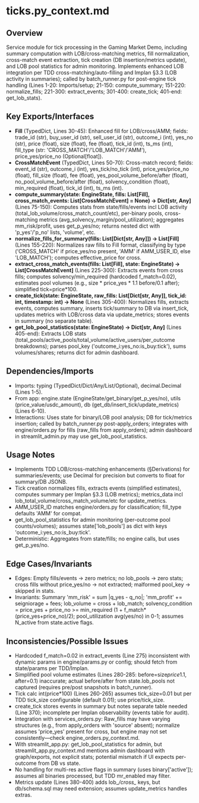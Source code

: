 # ticks.py_context.md

## Overview
Service module for tick processing in the Gaming Market Demo, including summary computation with LOB/cross-matching metrics, fill normalization, cross-match event extraction, tick creation (DB insertion/metrics update), and LOB pool statistics for admin monitoring. Implements enhanced LOB integration per TDD cross-matching/auto-filling and Implan §3.3 (LOB activity in summaries); called by batch_runner.py for post-engine tick handling (Lines 1-20: Imports/setup; 21-150: compute_summary; 151-220: normalize_fills; 221-300: extract_events; 301-400: create_tick; 401-end: get_lob_stats).

## Key Exports/Interfaces
- **Fill** (TypedDict, Lines 30-45): Enhanced fill for LOB/cross/AMM; fields: trade_id (str), buy_user_id (str), sell_user_id (str), outcome_i (int), yes_no (str), price (float), size (float), fee (float), tick_id (int), ts_ms (int), fill_type (str: 'CROSS_MATCH'/'LOB_MATCH'/'AMM'), price_yes/price_no (Optional[float]).
- **CrossMatchEvent** (TypedDict, Lines 50-70): Cross-match record; fields: event_id (str), outcome_i (int), yes_tick/no_tick (int), price_yes/price_no (float), fill_size (float), fee (float), yes_pool_volume_before/after (float), no_pool_volume_before/after (float), solvency_condition (float), min_required (float), tick_id (int), ts_ms (int).
- **compute_summary(state: EngineState, fills: List[Fill], cross_match_events: List[CrossMatchEvent] = None) -> Dict[str, Any]** (Lines 75-150): Computes stats from state/fills/events incl LOB activity (total_lob_volume/cross_match_count/etc), per-binary pools, cross-matching metrics (avg_solvency_margin/pool_utilization); aggregates mm_risk/profit, uses get_p_yes/no; returns nested dict with 'p_yes'/'p_no' lists, 'volume', etc.
- **normalize_fills_for_summary(fills: List[Dict[str, Any]]) -> List[Fill]** (Lines 155-220): Normalizes raw fills to Fill format, classifying by type ('CROSS_MATCH' if price_yes/no present, 'AMM' if AMM_USER_ID, else 'LOB_MATCH'); computes effective_price for cross.
- **extract_cross_match_events(fills: List[Fill], state: EngineState) -> List[CrossMatchEvent]** (Lines 225-300): Extracts events from cross fills; computes solvency/min_required (hardcoded f_match=0.02), estimates pool volumes (e.g., size * price_yes * 1.1 before/0.1 after); simplified tick=price*100.
- **create_tick(state: EngineState, raw_fills: List[Dict[str, Any]], tick_id: int, timestamp: int) -> None** (Lines 305-400): Normalizes fills, extracts events, computes summary, inserts tick/summary to DB via insert_tick, updates metrics with LOB/cross data via update_metrics; stores events in summary (no separate table).
- **get_lob_pool_statistics(state: EngineState) -> Dict[str, Any]** (Lines 405-end): Extracts LOB stats (total_pools/active_pools/total_volume/active_users/per_outcome breakdowns); parses pool_key ('outcome_i:yes_no:is_buy:tick'), sums volumes/shares; returns dict for admin dashboard.

## Dependencies/Imports
- Imports: typing (TypedDict/Dict/Any/List/Optional), decimal.Decimal (Lines 1-5).
- From app: engine.state (EngineState/get_binary/get_p_yes/no), utils (price_value/usdc_amount), db (get_db/insert_tick/update_metrics) (Lines 6-10).
- Interactions: Uses state for binary/LOB pool analysis; DB for tick/metrics insertion; called by batch_runner.py post-apply_orders; integrates with engine/orders.py for fills (raw_fills from apply_orders); admin dashboard in streamlit_admin.py may use get_lob_pool_statistics.

## Usage Notes
- Implements TDD LOB/cross-matching enhancements (§Derivations) for summaries/events; use Decimal for precision but converts to float for summary/DB JSONB.
- Tick creation normalizes fills, extracts events (simplified estimates), computes summary per Implan §3.3 (LOB metrics); metrics_data incl lob_total_volume/cross_match_volume/etc for update_metrics.
- AMM_USER_ID matches engine/orders.py for classification; fill_type defaults 'AMM' for compat.
- get_lob_pool_statistics for admin monitoring (per-outcome pool counts/volumes); assumes state['lob_pools'] as dict with keys 'outcome_i:yes_no:is_buy:tick'.
- Deterministic: Aggregates from state/fills; no engine calls, but uses get_p_yes/no.

## Edge Cases/Invariants
- Edges: Empty fills/events → zero metrics; no lob_pools → zero stats; cross fills without price_yes/no → not extracted; malformed pool_key → skipped in stats.
- Invariants: Summary 'mm_risk' = sum |q_yes - q_no|; 'mm_profit' += seigniorage + fees; lob_volume = cross + lob_match; solvency_condition = price_yes + price_no >= min_required (1 + f_match*(price_yes+price_no)/2); pool_utilization avg(yes/no) in 0-1; assumes N_active from state.active flags.

## Inconsistencies/Possible Issues
- Hardcoded f_match=0.02 in extract_events (Line 275) inconsistent with dynamic params in engine/params.py or config; should fetch from state/params per TDD/Implan.
- Simplified pool volume estimates (Lines 280-285: before=size*price*1.1, after=0.1) inaccurate; actual before/after from state.lob_pools not captured (requires pre/post snapshots in batch_runner).
- Tick calc int(price*100) (Lines 260-265) assumes tick_size=0.01 but per TDD tick_size configurable (default 0.01); use price/tick_size.
- create_tick stores events in summary but notes separate table needed (Line 370); incomplete per Implan observability (events table for audit).
- Integration with services_orders.py: Raw_fills may have varying structures (e.g., from apply_orders with 'source' absent); normalize assumes 'price_yes' present for cross, but engine may not set consistently—check engine_orders.py_context.md.
- With streamlit_app.py: get_lob_pool_statistics for admin, but streamlit_app.py_context.md mentions admin dashboard with graph/exports, not explicit stats; potential mismatch if UI expects per-outcome from DB vs state.
- No handling for multi-res active flags in summary (uses binary['active']); assumes all binaries processed, but TDD mr_enabled may filter.
- Metrics update (Lines 380-400) adds lob_*/cross_* keys, but db/schema.sql may need extension; assumes update_metrics handles extras.